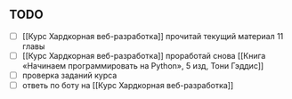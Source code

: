 ## TODO

- [ ] [[Курс Хардкорная веб-разработка]] прочитай текущий материал 11 главы
- [ ] [[Курс Хардкорная веб-разработка]] проработай снова [[Книга «Начинаем программировать на Python», 5 изд, Тони Гэддис]]
- [ ] проверка заданий курса
- [ ] ответь по боту на [[Курс Хардкорная веб-разработка]]